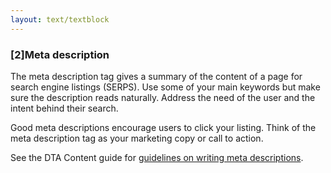 ```yaml
---
layout: text/textblock
---
```

### [2]Meta description
The meta description tag gives a summary of the content of a page for search engine listings (SERPS). Use some of your main keywords but make sure the description reads naturally. Address the need of the user and the intent behind their search.

Good meta descriptions encourage users to click your listing. Think of the meta description tag as your marketing copy or call to action.

See the DTA Content guide for [guidelines on writing meta descriptions](https://guides.service.gov.au/content-guide/search-engines/#on-page-optimisation).
